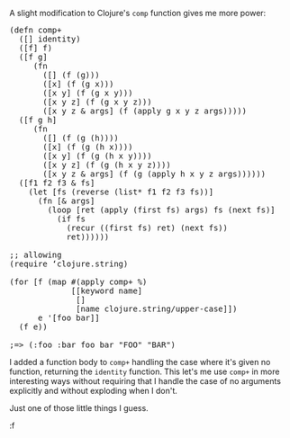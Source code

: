 A slight modification to Clojure's `comp` function gives me more power:

<pre class="prettyprint lang-clj">
(defn comp+
  ([] identity)
  ([f] f)
  ([f g] 
     (fn 
       ([] (f (g)))
       ([x] (f (g x)))
       ([x y] (f (g x y)))
       ([x y z] (f (g x y z)))
       ([x y z & args] (f (apply g x y z args)))))
  ([f g h] 
     (fn 
       ([] (f (g (h))))
       ([x] (f (g (h x))))
       ([x y] (f (g (h x y))))
       ([x y z] (f (g (h x y z))))
       ([x y z & args] (f (g (apply h x y z args))))))
  ([f1 f2 f3 & fs]
    (let [fs (reverse (list* f1 f2 f3 fs))]
      (fn [& args]
        (loop [ret (apply (first fs) args) fs (next fs)]
          (if fs
            (recur ((first fs) ret) (next fs))
            ret))))))

;; allowing
(require ‘clojure.string)

(for [f (map #(apply comp+ %)
             [[keyword name]
              []
              [name clojure.string/upper-case]])
      e '[foo bar]]
  (f e))

;=> (:foo :bar foo bar "FOO" "BAR")
</pre>

I added a function body to `comp+` handling the case where it's given no function,  returning the `identity` function.  This let's me use `comp+` in more interesting ways without requiring that I handle the case of no arguments explicitly and without exploding when I don't.

Just one of those little things I guess.

:f
